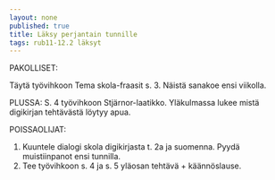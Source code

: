 ```yaml
---
layout: none
published: true
title: Läksy perjantain tunnille
tags: rub11-12.2 läksyt
---
```

PAKOLLISET:

Täytä työvihkoon Tema skola-fraasit s. 3. Näistä sanakoe ensi viikolla.

PLUSSA:
S. 4 työvihkoon Stjärnor-laatikko. Yläkulmassa lukee mistä digikirjan tehtävästä löytyy apua.

POISSAOLIJAT:

1. Kuuntele dialogi skola digikirjasta t. 2a ja suomenna. Pyydä muistiinpanot ensi tunnilla.
2. Tee työvihkoon s. 4  ja s. 5 yläosan tehtävä + käännöslause.
